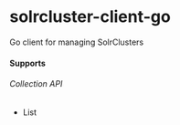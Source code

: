 # solrcluster-client-go

Go client for managing SolrClusters

#### Supports

###### Collection API

* List

